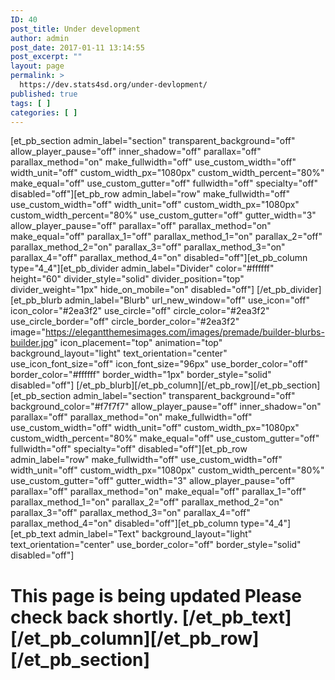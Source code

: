 ```yaml
---
ID: 40
post_title: Under development
author: admin
post_date: 2017-01-11 13:14:55
post_excerpt: ""
layout: page
permalink: >
  https://dev.stats4sd.org/under-devlopment/
published: true
tags: [ ]
categories: [ ]
---
```

[et_pb_section admin_label="section" transparent_background="off" allow_player_pause="off" inner_shadow="off" parallax="off" parallax_method="on" make_fullwidth="off" use_custom_width="off" width_unit="off" custom_width_px="1080px" custom_width_percent="80%" make_equal="off" use_custom_gutter="off" fullwidth="off" specialty="off" disabled="off"][et_pb_row admin_label="row" make_fullwidth="off" use_custom_width="off" width_unit="off" custom_width_px="1080px" custom_width_percent="80%" use_custom_gutter="off" gutter_width="3" allow_player_pause="off" parallax="off" parallax_method="on" make_equal="off" parallax_1="off" parallax_method_1="on" parallax_2="off" parallax_method_2="on" parallax_3="off" parallax_method_3="on" parallax_4="off" parallax_method_4="on" disabled="off"][et_pb_column type="4_4"][et_pb_divider admin_label="Divider" color="#ffffff" height="60" divider_style="solid" divider_position="top" divider_weight="1px" hide_on_mobile="on" disabled="off"] [/et_pb_divider][et_pb_blurb admin_label="Blurb" url_new_window="off" use_icon="off" icon_color="#2ea3f2" use_circle="off" circle_color="#2ea3f2" use_circle_border="off" circle_border_color="#2ea3f2" image="https://elegantthemesimages.com/images/premade/builder-blurbs-builder.jpg" icon_placement="top" animation="top" background_layout="light" text_orientation="center" use_icon_font_size="off" icon_font_size="96px" use_border_color="off" border_color="#ffffff" border_width="1px" border_style="solid" disabled="off"] [/et_pb_blurb][/et_pb_column][/et_pb_row][/et_pb_section][et_pb_section admin_label="section" transparent_background="off" background_color="#f7f7f7" allow_player_pause="off" inner_shadow="on" parallax="off" parallax_method="on" make_fullwidth="off" use_custom_width="off" width_unit="off" custom_width_px="1080px" custom_width_percent="80%" make_equal="off" use_custom_gutter="off" fullwidth="off" specialty="off" disabled="off"][et_pb_row admin_label="row" make_fullwidth="off" use_custom_width="off" width_unit="off" custom_width_px="1080px" custom_width_percent="80%" use_custom_gutter="off" gutter_width="3" allow_player_pause="off" parallax="off" parallax_method="on" make_equal="off" parallax_1="off" parallax_method_1="on" parallax_2="off" parallax_method_2="on" parallax_3="off" parallax_method_3="on" parallax_4="off" parallax_method_4="on" disabled="off"][et_pb_column type="4_4"][et_pb_text admin_label="Text" background_layout="light" text_orientation="center" use_border_color="off" border_style="solid" disabled="off"]

# This page is being updated Please check back shortly. [/et_pb_text][/et_pb_column][/et_pb_row][/et_pb_section]